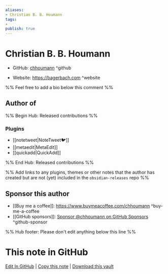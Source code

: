 ```yaml
---
aliases:
- Christian B. B. Houmann
tags:
- 
publish: true
---
```


# Christian B. B. Houmann

- GitHub: [chhoumann](https://github.com/chhoumann/) ^github
<!-- - Discord: `@` ^discord-->
- Website: <https://bagerbach.com> ^website
<!-- - [[Publish sites|Publish site]]: ^publish-->

%% Feel free to add a bio below this comment %%


## Author of

%% Begin Hub: Released contributions %%
### Plugins
- [[notetweet|NoteTweet🐦]]
- [[metaedit|MetaEdit]]
- [[quickadd|QuickAdd]]

%% End Hub: Released contributions %%

%% Add links to any plugins, themes or other notes that the author has created but are not (yet) included in the `obsidian-releases` repo %%

<!--
### Unlisted plugins
-->

<!--
### Others

- 
-->

## Sponsor this author

- [[Buy me a coffee]]: <https://www.buymeacoffee.com/chhoumann> ^buy-me-a-coffee
- [[GitHub sponsors]]: [Sponsor @chhoumann on GitHub Sponsors](https://github.com/sponsors/chhoumann) ^github-sponsor

<!--
- [[PayPal]]: ^paypal
- [[Patreon]]: ^patreon
-->

<!--
## Follow this author

- [[YouTube Channels|On YouTube]]: ^youtube
- Twitter: ^twitter
- ...
-->

%% Hub footer: Please don't edit anything below this line %%

# This note in GitHub

<span class="git-footer">[Edit In GitHub](https://github.dev/obsidian-community/obsidian-hub/blob/main/01%20-%20Community/People/chhoumann.md "git-hub-edit-note") | [Copy this note](https://raw.githubusercontent.com/obsidian-community/obsidian-hub/main/01%20-%20Community/People/chhoumann.md "git-hub-copy-note") | [Download this vault](https://github.com/obsidian-community/obsidian-hub/archive/refs/heads/main.zip "git-hub-download-vault") </span>
